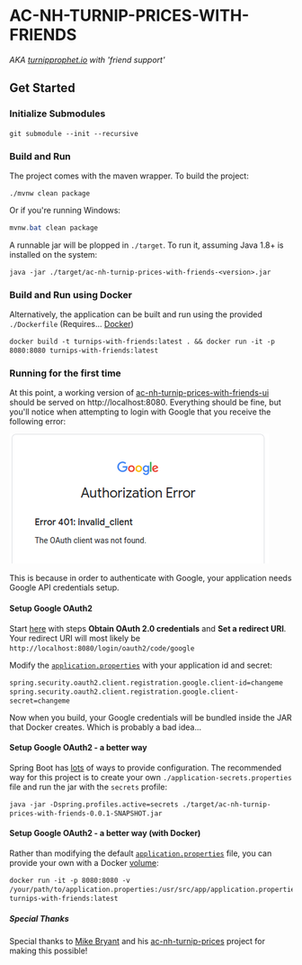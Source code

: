 # AC-NH-TURNIP-PRICES-WITH-FRIENDS
_AKA [turnipprophet.io](https://github.com/mikebryant/ac-nh-turnip-prices) with 'friend support'_

## Get Started

### Initialize Submodules
```console
git submodule --init --recursive
```

### Build and Run
The project comes with the maven wrapper. To build the project:
```console
./mvnw clean package
```
Or if you're running Windows:
```powershell
mvnw.bat clean package
```

A runnable jar will be plopped in `./target`. To run it, assuming Java 1.8+ is installed on the system:
```console
java -jar ./target/ac-nh-turnip-prices-with-friends-<version>.jar
```

### Build and Run using Docker
Alternatively, the application can be built and run using the provided `./Dockerfile` (Requires... [Docker](https://docs.docker.com/get-docker/))

```console
docker build -t turnips-with-friends:latest . && docker run -it -p 8080:8080 turnips-with-friends:latest
```

### Running for the first time

At this point, a working version of [ac-nh-turnip-prices-with-friends-ui](https://github.com/TarzanInAJar/ac-nh-turnip-prices-with-friends-ui) should be served on http://localhost:8080. Everything should be fine, but you'll notice when attempting to login with Google that you receive the following error:

![Error 401: invalid_client](docs/google_401.png)

This is because in order to authenticate with Google, your application needs Google API credentials setup.

#### Setup Google OAuth2
Start [here](https://developers.google.com/identity/protocols/oauth2/openid-connect) with steps **Obtain OAuth 2.0 credentials** and **Set a redirect URI**. Your redirect URI will most likely be `http://localhost:8080/login/oauth2/code/google`

Modify the [`application.properties`](ac-nh-turnip-prices-with-friends/src/main/resources/application.properties) with your application id and secret:
```console
spring.security.oauth2.client.registration.google.client-id=changeme
spring.security.oauth2.client.registration.google.client-secret=changeme
```

Now when you build, your Google credentials will be bundled inside the JAR that Docker creates. Which is probably a bad idea...

#### Setup Google OAuth2 - a better way
Spring Boot has [lots](https://docs.spring.io/spring-boot/docs/current/reference/html/spring-boot-features.html#boot-features-external-config) of ways to provide configuration. The recommended way for this project is to create your own `./application-secrets.properties` file and run the jar with the `secrets` profile:
```console
java -jar -Dspring.profiles.active=secrets ./target/ac-nh-turnip-prices-with-friends-0.0.1-SNAPSHOT.jar
```

#### Setup Google OAuth2 - a better way (with Docker)
Rather than modifying the default [`application.properties`](ac-nh-turnip-prices-with-friends/src/main/resources/application.properties) file, you can provide your own with a Docker [volume](https://docs.docker.com/storage/volumes/):
```console
docker run -it -p 8080:8080 -v /your/path/to/application.properties:/usr/src/app/application.properties turnips-with-friends:latest
```

##### Special Thanks
Special thanks to [Mike Bryant](https://github.com/mikebryant) and his [ac-nh-turnip-prices](https://github.com/mikebryant/ac-nh-turnip-prices) project for making this possible!